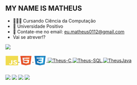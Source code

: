 ## MY NAME IS MATHEUS

- 👨🏽‍💻 Cursando Ciência da Computação
- 🏫 Universidade Positivo
- 📧 Contate-me no email: eu.matheus0112@gmail.com
- Vai se atrever⁉️
<div>
<a href="https://github.com/theusroma">
<img width="42%" src="https://github-readme-stats.vercel.app/api?username=theusroma&show_icons=true&theme=monokai&include_all_commits=true&count_private=true"/>
</div>
  
<div style="display: inline_block"><br>
  <img align="center" alt="Theus-Js" height="30" width="40" src="https://raw.githubusercontent.com/devicons/devicon/master/icons/javascript/javascript-plain.svg">
  <img align="center" alt="Theus-HTML" height="30" width="40" src="https://raw.githubusercontent.com/devicons/devicon/master/icons/html5/html5-original.svg">
  <img align="center" alt="Theus-CSS" height="30" width="40" src="https://raw.githubusercontent.com/devicons/devicon/master/icons/css3/css3-original.svg">
  <img align="center" alt="Theus-C" height="30" width="40" src="https://cdn.jsdelivr.net/gh/devicons/devicon@latest/icons/c/c-original.svg">
  <img align="center" alt="Theus-SQL" height="30" width="40" src="https://cdn.jsdelivr.net/gh/devicons/devicon@latest/icons/mysql/mysql-original.svg">
  <!--<img align="right" alt="Theus" height= "130" width="140" src="https://github.com/user-attachments/assets/902fe366-cce1-487b-a472-a62b2d6eb248">--> 
  <img align="center" alt="TheusJava" height="50" width="60" src="https://cdn.jsdelivr.net/gh/devicons/devicon@latest/icons/java/java-original-wordmark.svg">
</div>
                
  ##
  <div> 
  <a href="https://www.instagram.com/_theusroma/" target="_blank"><img src="https://img.shields.io/badge/-Instagram-%23E4405F?style=for-the-badge&logo=instagram&logoColor=white" target="_blank"></a>
  <a href = "mailto:rebeccabf06@gmail.com"><img src="https://img.shields.io/badge/Gmail-D14836?style=for-the-badge&logo=gmail&logoColor=white"></a>
  <a href="https://www.linkedin.com/in/rebecca-beccari-63236032b/" target="_blank"><img src="https://img.shields.io/badge/-LinkedIn-%230077B5?style=for-the-badge&logo=linkedin&logoColor=white" target="_blank"></a> 
  <a href="https://open.spotify.com/playlist/4hNCVQR5mCWXzJdD8rou3A?si=9dab356e5dd3422c" target="_blank"><img src="https://img.shields.io/badge/Spotify-1ED760?&style=for-the-badge&logo=spotify&logoColor=white"></a>
  
</div>
